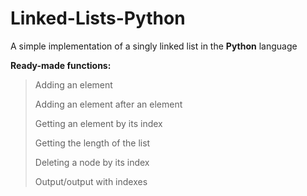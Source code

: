 # Linked-Lists-Python

A simple implementation of a singly linked list in the **Python** language

**Ready-made functions:**

  >Adding an element
  >
  >Adding an element after an element
  >
  >Getting an element by its index
  >
  >Getting the length of the list
  >
  >Deleting a node by its index
  >
  >Output/output with indexes
